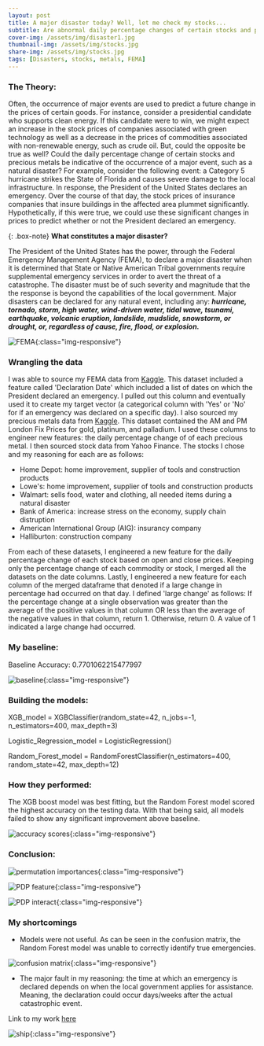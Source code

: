 ```yaml
---
layout: post
title: A major disaster today? Well, let me check my stocks...
subtitle: Are abnormal daily percentage changes of certain stocks and precious metals indicative of a federally declared disaster?
cover-img: /assets/img/disaster1.jpg
thumbnail-img: /assets/img/stocks.jpg
share-img: /assets/img/stocks.jpg
tags: [Disasters, stocks, metals, FEMA]
---
```



### The Theory:

Often, the occurrence of major events are used to predict a future change in the prices of certain goods.  For instance, consider a presidential candidate who supports clean energy.  If this candidate were to win, we might expect an increase in the stock prices of companies associated with green technology as well as a decrease in the prices of commodities associated with non-renewable energy, such as crude oil.  But, could the opposite be true as well?  Could the daily percentage change of certain stocks and precious metals be indicative of the occurrence of a major event, such as a natural disaster?  For example, consider the following event:  a Category 5 hurricane strikes the State of Florida and causes severe damage to the local infrastructure.  In response, the President of the United States declares an emergency.  Over the course of that day, the stock prices of insurance companies that insure buildings in the affected area plummet significantly.  Hypothetically, if this were true, we could use these significant changes in prices to predict whether or not the President declared an emergency. 


{: .box-note}
**What constitutes a major disaster?** 

The President of the United States has the power, through the Federal Emergency Management Agency (FEMA), to declare a major disaster when it is determined that State or Native American Tribal governments require supplemental emergency services in order to avert the threat of a catastrophe.  The disaster must be of such severity and magnitude that the the response is beyond the capabilities of the local government.  Major disasters can be declared for any natural event, including any:  ***hurricane, tornado, storm, high water, wind-driven water, tidal wave, tsunami, earthquake, volcanic eruption, landslide, mudslide, snowstorm, or drought, or, regardless of cause, fire, flood, or explosion.***    
    

![FEMA](/assets/img/FEMA.jpg){:class="img-responsive"}


### Wrangling the data

I was able to source my FEMA data from [Kaggle](https://www.kaggle.com/fema/federal-disasters).  This dataset included a feature called 'Declaration Date' which included a list of dates on which the President declared an emergency.  I pulled out this column and eventually used it to create my target vector (a categorical column with 'Yes' or 'No' for if an emergency was declared on a specific day).  I also sourced my precious metals data from [Kaggle](https://www.kaggle.com/lsind18/daily-london-metal-fix-prices).  This dataset contained the AM and PM London Fix Prices for gold, platinum, and palladium.  I used these columns to engineer new features:  the daily percentage change of of each precious metal.  I then sourced stock data from Yahoo Finance.  The stocks I chose and my reasoning for each are as follows:

- Home Depot:  home improvement, supplier of tools and construction products
- Lowe's:  home improvement, supplier of tools and construction products
- Walmart:  sells food, water and clothing, all needed items during a natural disaster 
- Bank of America:  increase stress on the economy, supply chain distruption 
- American International Group (AIG):  insurancy company
- Halliburton:  construction company

From each of these datasets, I engineered a new feature for the daily percentage change of each stock based on open and close prices.  Keeping only the percentage change of each commodity or stock, I merged all the datasets on the date columns.  Lastly, I engineered a new feature for each column of the merged dataframe that denoted if a large change in percentage had occurred on that day.  I defined 'large change' as follows:  If the percentage change at a single observation was greater than the average of the positive values in that column OR less than the average of the negative values in that column, return 1. Otherwise, return 0.  A value of 1 indicated a large change had occurred.  


### My baseline:

Baseline Accuracy: 0.7701062215477997

![baseline](/assets/img/Baseline.png){:class="img-responsive"}


### Building the models:

XGB_model = XGBClassifier(random_state=42, n_jobs=-1, 
                          n_estimators=400, max_depth=3)

Logistic_Regression_model = LogisticRegression()

Random_Forest_model = RandomForestClassifier(n_estimators=400,
                            random_state=42, max_depth=12)


### How they performed:

The XGB boost model was best fitting, but the Random Forest model scored the highest accuracy on the testing data.  With that being said, all models failed to show any significant improvement above baseline.

![accuracy scores](/assets/img/scores.png){:class="img-responsive"}


### Conclusion:

![permutation importances](/assets/img/Perm_imp.png){:class="img-responsive"}

![PDP feature](/assets/img/PDP_feature.png){:class="img-responsive"}

![PDP interact](/assets/img/PDP_interact.png){:class="img-responsive"}


### My shortcomings

- Models were not useful.  As can be seen in the confusion matrix, the Random Forest model was unable to correctly identify true emergencies. 

![confusion matrix](/assets/img/Conf_mat.png){:class="img-responsive"}

- The major fault in my reasoning:  the time at which an emergency is declared depends on when the local government applies for assistance.  Meaning, the declaration could occur days/weeks after the actual catastrophic event.


Link to my work [here](https://github.com/Collin-Campbell/BuildWeek2/blob/main/project.ipynb)

![ship](/assets/img/ship.jpg){:class="img-responsive"}
